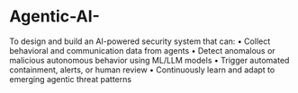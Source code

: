 # Agentic-AI-
To design and build an AI-powered security system that can:  • Collect behavioral and communication data from agents  • Detect anomalous or malicious autonomous behavior using ML/LLM models  • Trigger automated containment, alerts, or human review  • Continuously learn and adapt to emerging agentic threat patterns
